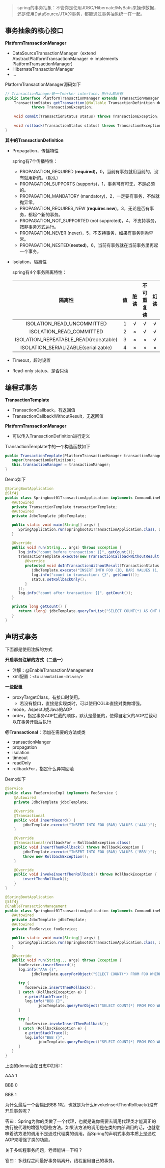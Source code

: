 > spring的事务抽象：不管你是使用JDBC/Hibernate/MyBatis来操作数据，还是使用DataSource/JTA的事务，都能通过事务抽象统一在一起。

## 事务抽象的核心接口

**PlatformTransactionManager**

- DataSourceTransactionManager（extend AbstractPlatformTransactionManager => implements PlatformTransactionManager)
- HibernateTransactionManager
- ...

PlatformTransactionManager源码如下

```java
// TransactionManager是一个marker interface，里什么都没有
public interface PlatformTransactionManager extends TransactionManager {
	TransactionStatus getTransaction(@Nullable TransactionDefinition definition)
			throws TransactionException;
	
	void commit(TransactionStatus status) throws TransactionException;
	
	void rollback(TransactionStatus status) throws TransactionException;
}
```

**其中的TransactionDefinition**

- Propagation，传播特性

  spring有7个传播特性：

  - PROPAGATION_REQUIRED (**required**)，0，当前有事务就用当前的，没有就用新的。（默认）
  - PROPAGATION_SUPPORTS (supports)，1，事务可有可无，不是必须的。
  - PROPAGATION_MANDATORY (mandatory)，2，一定要有事务，不然就抛异常。
  - PROPAGATION_REQUIRES_NEW (**requires new**)，3，无论是否有事务，都起个新的事务。
  - PROPAGATION_NOT_SUPPORTED (not supproted)，4，不支持事务，按非事务方式运行。
  - PROPAGATION_NEVER (never)，5，不支持事务，如果有事务则抛异常。
  - PROPAGATION_NESTED(**nested**)，6，当前有事务就在当前事务里再起一个事务。

- Isolation，隔离性

  spring有4个事务隔离特性：

  |                隔离性                 |  值  | 脏读 | 不可重复读 | 幻读 |
  | :-----------------------------------: | :--: | :--: | :--------: | :--: |
  |      ISOLATION_READ_UNCOMMITTED       |  1   |  √   |     √      |  √   |
  |       ISOLATION_READ_COMMITTED        |  2   |  ×   |     √      |  √   |
  | ISOLATION_REPEATABLE_READ(repeatable) |  3   |  ×   |     ×      |  √   |
  | ISOLATION_SERIALIZABLE(serializable)  |  4   |  ×   |     ×      |  ×   |

- Timeout，超时设置
- Read-only status，是否只读

## 编程式事务

**TransactionTemplate**

- TransactionCallback，有返回值
- TransactionCallbackWithoutResult，无返回值

**PlatformTransactionManager**

- 可以传入TransactionDefinition进行定义

TransactionTemplate中的一个构造函数如下

```java
public TransactionTemplate(PlatformTransactionManager transactionManager, TransactionDefinition transactionDefinition) {
   super(transactionDefinition);
   this.transactionManager = transactionManager;
}
```

Demo如下

```java
@SpringBootApplication
@Slf4j
public class Springboot01TransactionApplication implements CommandLineRunner {
   @Autowired
   private TransactionTemplate transactionTemplate;
   @Autowired
   private JdbcTemplate jdbcTemplate;

   public static void main(String[] args) {
      SpringApplication.run(Springboot01TransactionApplication.class, args);
   }

   @Override
   public void run(String... args) throws Exception {
      log.info("count before transaction: {}", getCount());
      transactionTemplate.execute(new TransactionCallbackWithoutResult() {
         @Override
         protected void doInTransactionWithoutResult(TransactionStatus status) {
            jdbcTemplate.execute("INSERT INTO FOO (ID, BAR) VALUES (1, 'AAA')");
            log.info("count in transaction: {}", getCount());
            status.setRollbackOnly();
         }
      });
      log.info("count after transaction: {}", getCount());
   }

   private long getCount() {
      return (long) jdbcTemplate.queryForList("SELECT COUNT(*) AS CNT FROM FOO").get(0).get("CNT");
   }
}
```

## 声明式事务

下面都是使用注解的方式

**开启事务注解的方式（二选一）**

- 注解：@EnableTransactionManagement
- xml配置：`<tx:annotation-driven/>`

**一些配置**

- proxyTargetClass，有接口时使用。
  - 若没有接口，直接是实现类时，可以使用CGLib直接对类做增强。
- mode，AspectJ或Java的AOP
- order，指定事务AOP拦截的顺序，默认是最低的，使得自定义的AOP拦截可以在事务开启后执行

**@Transactional**：添加在需要的方法或类

- transactionManger
- propagation
- isolation
- timeout
- readOnly
- rollbackFor，指定什么异常回滚

Demo如下

```java
@Service
public class FooServiceImpl implements FooService {
    @Autowired
    private JdbcTemplate jdbcTemplate;

    @Override
    @Transactional
    public void insertRecord() {
        jdbcTemplate.execute("INSERT INTO FOO (BAR) VALUES ('AAA')");
    }

    @Override
    @Transactional(rollbackFor = RollbackException.class)
    public void insertThenRollback() throws RollbackException {
        jdbcTemplate.execute("INSERT INTO FOO (BAR) VALUES ('BBB')");
        throw new RollbackException();
    }

    @Override
    public void invokeInsertThenRollback() throws RollbackException {
        insertThenRollback();
    }
}
```

```java
@SpringBootApplication
@Slf4j
@EnableTransactionManagement
public class Springboot01TransactionApplication implements CommandLineRunner {
   @Autowired
   private JdbcTemplate jdbcTemplate;
   @Autowired
   private FooService fooService;

   public static void main(String[] args) {
      SpringApplication.run(Springboot01TransactionApplication.class, args);
   }

   @Override
   public void run(String... args) throws Exception {
      fooService.insertRecord();
      log.info("AAA {}",
            jdbcTemplate.queryForObject("SELECT COUNT(*) FROM FOO WHERE BAR = 'AAA'", Long.class));

      try {
         fooService.insertThenRollback();
      } catch (RollbackException e) {
         e.printStackTrace();
         log.info("BBB {}",
               jdbcTemplate.queryForObject("SELECT COUNT(*) FROM FOO WHERE BAR='BBB'", Long.class));
      }

      try {
         fooService.invokeInsertThenRollback();
      } catch (RollbackException e) {
         e.printStackTrace();
         log.info("BBB {}",
               jdbcTemplate.queryForObject("SELECT COUNT(*) FROM FOO WHERE BAR='BBB'", Long.class));
      }
   }
}
```

上面的demo会在日志中打印：

AAA 1

BBB 0

BBB 1



为什么最后一个会输出BBB 1呢，也就是为什么invokeInsertThenRollback()没有开启事务呢？

答曰：Spring为你的类做了一个代理，也就是说你需要去调用代理类才能真正的执行被代理的增强的那些方法。如果该方法的调用是在类的内部调用的话，也就意味着该方法的调用不是通过代理类的调用。而Spring的声明式事务本质上是通过AOP来增强了类的功能。



关于多线程事务问题，老师能讲一下吗？

答曰：多线程之间最好事务隔离开，线程里用自己的事务。